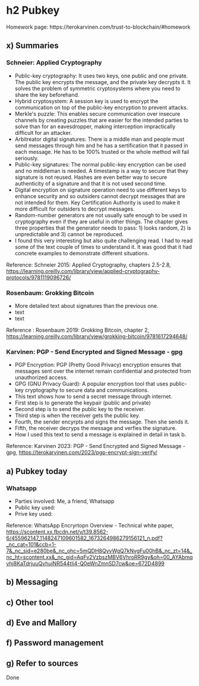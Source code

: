# h2 Pubkey
<p>Homework page: https://terokarvinen.com/trust-to-blockchain/#homework</p>

## x) Summaries
### Schneier: Applied Cryptography
* Public-key cryptography: It uses two keys, one public and one private. The public key encrypts the message, and the private key decrypts it. It solves the problem of symmetric cryptosystems where you need to share the key beforehand.
* Hybrid cryptosystem: A session key is used to encrypt the communication on top of the public-key encryption to prevent attacks.
* Merkle's puzzle: This enables secure communication over insecure channels by creating puzzles that are easier for the intended parties to solve than for an eavesdropper, making interception impractically difficult for an attacker.
* Arbitreator digital signatures: There is a middle man and people must send messages through him and he has a sertification that it passed in each message. He has to be 100% trusted or the whole method will fail seriously.
* Public-key signatures: The normal public-key encryption can be used and no middleman is needed. A timestamp is a way to secure that they signature is not reused. Hashes are even better way to secure authenticity of a signature and that it is not used second time.
* Digital encryption on signature operation need to use different keys to enhance security and so outsiders cannot decrypt messages that are not intended for them. Key Certification Authority is used to make it more difficult for outsiders to decrypt messages.
* Random-number generators are not usually safe enough to be used in cryptography even if they are useful in other things. The chapter gives three properties that the generator needs to pass: 1) looks random, 2) is unpredictable and 3) cannot be reproduced.
* I found this very interesting but also quite challenging read. I had to read some of the text couple of times to understand it. It was good that it had concrete examples to demonstrate different situations.

Reference: Schneier 2015: Applied Cryptography, chapters 2.5-2.8, https://learning.oreilly.com/library/view/applied-cryptography-protocols/9781119096726/

### Rosenbaum: Grokking Bitcoin
* More detailed text about signatures than the previous one.
* text
* text

Reference : Rosenbaum 2019: Grokking Bitcoin, chapter 2, https://learning.oreilly.com/library/view/grokking-bitcoin/9781617294648/

### Karvinen: PGP - Send Encrypted and Signed Message - gpg
* PGP Encryption: PGP (Pretty Good Privacy) encryption ensures that messages sent over the internet remain confidential and protected from unauthorized access.
* GPG (GNU Privacy Guard): A popular encryption tool that uses public-key cryptography to secure data and communications.
* This text shows how to send a secret message through internet.
* First step is to generate the keypair (public and private)
* Second step is to send the public key to the receiver.
* Third step is when the receiver gets the public key.
* Fourth, the sender encyrpts and signs the message. Then she sends it.
* Fifth, the receiver decryps the message and verfies the signature.
* How I used this text to send a message is explained in detail in task b.

Reference: Karvinen 2023: PGP - Send Encrypted and Signed Message - gpg, https://terokarvinen.com/2023/pgp-encrypt-sign-verify/

## a) Pubkey today  
### Whatsapp
* Parties involved: Me, a friend, Whatsapp
* Public key used: 
* Prive key used: 

Reference: WhatsApp Encryrtopn Overview - Technical white paper, https://scontent.xx.fbcdn.net/v/t39.8562-6/455962147_1148247109601582_1673264986279156121_n.pdf?_nc_cat=101&ccb=1-7&_nc_sid=e280be&_nc_ohc=5mQDH8QyvWgQ7kNvgFu00hB&_nc_zt=14&_nc_ht=scontent.xx&_nc_gid=AqFv2VzbszMBV6VhroRR9gy&oh=00_AYAbmqvhj8KaTdrjuuQvhujNR544tli4-Q0eWnZmnSD7cw&oe=672D4899

## b) Messaging

## c) Other tool

## d) Eve and Mallory

## f) Password management

## g) Refer to sources
<p>Done</p>


